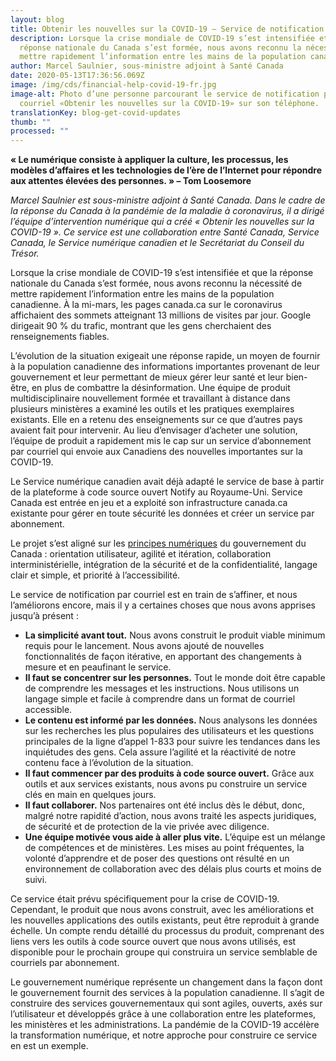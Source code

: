 ```yaml
---
layout: blog
title: Obtenir les nouvelles sur la COVID-19 — Service de notification par courriel
description: Lorsque la crise mondiale de COVID-19 s’est intensifiée et que la
  réponse nationale du Canada s’est formée, nous avons reconnu la nécessité de
  mettre rapidement l’information entre les mains de la population canadienne.
author: Marcel Saulnier, sous-ministre adjoint à Santé Canada
date: 2020-05-13T17:36:56.069Z
image: /img/cds/financial-help-covid-19-fr.jpg
image-alt: Photo d’une personne parcourant le service de notification par
  courriel «Obtenir les nouvelles sur la COVID-19» sur son téléphone.
translationKey: blog-get-covid-updates
thumb: ""
processed: ""
---
```

**« Le numérique consiste à appliquer la culture, les processus, les modèles d’affaires et les technologies de l’ère de l’Internet pour répondre aux attentes élevées des personnes. » – Tom Loosemore**

*Marcel Saulnier est sous-ministre adjoint à Santé Canada. Dans le cadre de la réponse du Canada à la pandémie de la maladie à coronavirus, il a dirigé l’équipe d’intervention numérique qui a créé « Obtenir les nouvelles sur la COVID-19 ». Ce service est une collaboration entre Santé Canada, Service Canada, le Service numérique canadien et le Secrétariat du Conseil du Trésor.* 

Lorsque la crise mondiale de COVID-19 s’est intensifiée et que la réponse nationale du Canada s’est formée, nous avons reconnu la nécessité de mettre rapidement l’information entre les mains de la population canadienne. À la mi-mars, les pages canada.ca sur le coronavirus affichaient des sommets atteignant 13 millions de visites par jour. Google dirigeait 90 % du trafic, montrant que les gens cherchaient des renseignements fiables. 

L’évolution de la situation exigeait une réponse rapide, un moyen de fournir à la population canadienne des informations importantes provenant de leur gouvernement et leur permettant de mieux gérer leur santé et leur bien-être, en plus de combattre la désinformation. Une équipe de produit multidisciplinaire nouvellement formée et travaillant à distance dans plusieurs ministères a examiné les outils et les pratiques exemplaires existants. Elle en a retenu des enseignements sur ce que d’autres pays avaient fait pour intervenir. Au lieu d’envisager d’acheter une solution, l’équipe de produit a rapidement mis le cap sur un service d’abonnement par courriel qui envoie aux Canadiens des nouvelles importantes sur la COVID-19.

Le Service numérique canadien avait déjà adapté le service de base à partir de la plateforme à code source ouvert Notify au Royaume-Uni. Service Canada est entrée en jeu et a exploité son infrastructure canada.ca existante pour gérer en toute sécurité les données et créer un service par abonnement.

Le projet s’est aligné sur les [principes numériques](https://www.canada.ca/fr/gouvernement/systeme/gouvernement-numerique/normes-numeriques-gouvernement-canada.html) du gouvernement du Canada : orientation utilisateur, agilité et itération, collaboration interministérielle, intégration de la sécurité et de la confidentialité, langage clair et simple, et priorité à l’accessibilité.

Le service de notification par courriel est en train de s’affiner, et nous l’améliorons encore, mais il y a certaines choses que nous avons apprises jusqu’à présent : 

* **La simplicité avant tout.** Nous avons construit le produit viable minimum requis pour le lancement. Nous avons ajouté de nouvelles fonctionnalités de façon itérative, en apportant des changements à mesure et en peaufinant le service. 
* **Il faut se concentrer sur les personnes.** Tout le monde doit être capable de comprendre les messages et les instructions. Nous utilisons un langage simple et facile à comprendre dans un format de courriel accessible.
* **Le contenu est informé par les données.** Nous analysons les données sur les recherches les plus populaires des utilisateurs et les questions principales de la ligne d’appel 1-833 pour suivre les tendances dans les inquiétudes des gens. Cela assure l’agilité et la réactivité de notre contenu face à l’évolution de la situation. 
* **Il faut commencer par des produits à code source ouvert.** Grâce aux outils et aux services existants, nous avons pu construire un service clés en main en quelques jours.
* **Il faut collaborer.** Nos partenaires ont été inclus dès le début, donc, malgré notre rapidité d’action, nous avons traité les aspects juridiques, de sécurité et de protection de la vie privée avec diligence. 
* **Une équipe motivée vous aide à aller plus vite.** L’équipe est un mélange de compétences et de ministères. Les mises au point fréquentes, la volonté d’apprendre et de poser des questions ont résulté en un environnement de collaboration avec des délais plus courts et moins de suivi.

Ce service était prévu spécifiquement pour la crise de COVID-19. Cependant, le produit que nous avons construit, avec les améliorations et les nouvelles applications des outils existants, peut être reproduit à grande échelle. Un compte rendu détaillé du processus du produit, comprenant des liens vers les outils à code source ouvert que nous avons utilisés, est disponible pour le prochain groupe qui construira un service semblable de courriels par abonnement. 

Le gouvernement numérique représente un changement dans la façon dont le gouvernement fournit des services à la population canadienne. Il s’agit de construire des services gouvernementaux qui sont agiles, ouverts, axés sur l’utilisateur et développés grâce à une collaboration entre les plateformes, les ministères et les administrations. La pandémie de la COVID-19 accélère la transformation numérique, et notre approche pour construire ce service en est un exemple. 
